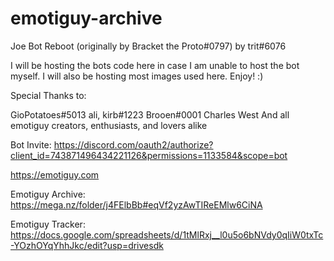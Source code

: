 # emotiguy-archive
Joe Bot Reboot (originally by Bracket the Proto#0797) 
by trit#6076

I will be hosting the bots code here in case I am unable to host the bot myself. 
I will also be hosting most images used here. Enjoy! :)

Special Thanks to: 

GioPotatoes#5013
ali, kirb#1223
Brooen#0001
Charles West
And all emotiguy creators, enthusiasts, and lovers alike

Bot Invite: 
https://discord.com/oauth2/authorize?client_id=743871496434221126&permissions=1133584&scope=bot

https://emotiguy.com

Emotiguy Archive: 
https://mega.nz/folder/j4FElbBb#eqVf2yzAwTIReEMlw6CiNA

Emotiguy Tracker: 
https://docs.google.com/spreadsheets/d/1tMlRxj__l0u5o6bNVdy0qIiW0txTc-YOzhOYqYhhJkc/edit?usp=drivesdk

